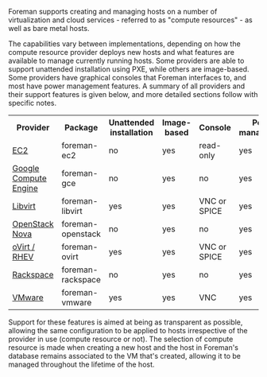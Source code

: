 
Foreman supports creating and managing hosts on a number of virtualization and cloud services - referred to as "compute resources" - as well as bare metal hosts.

The capabilities vary between implementations, depending on how the compute resource provider deploys new hosts and what features are available to manage currently running hosts.  Some providers are able to support unattended installation using PXE, while others are image-based.  Some providers have graphical consoles that Foreman interfaces to, and most have power management features.  A summary of all providers and their support features is given below, and more detailed sections follow with specific notes.

<table class="table table-bordered table-condensed">
  <tr>
    <th>Provider</th>
    <th>Package</th>
    <th>Unattended installation</th>
    <th>Image-based</th>
    <th>Console</th>
    <th>Power management</th>
  </tr>
  <tr>
    <td><a href="/manuals/{{page.version}}/index.html#5.2.3EC2Notes">EC2</a></td>
    <td>foreman-ec2</td>
    <td>no</td>
    <td>yes</td>
    <td>read-only</td>
    <td>yes</td>
  </tr>
  <tr>
    <td><a href="/manuals/{{page.version}}/index.html#5.2.4GoogleComputeEngineNotes">Google Compute Engine</a></td>
    <td>foreman-gce</td>
    <td>no</td>
    <td>yes</td>
    <td>no</td>
    <td>yes</td>
  </tr>
  <tr>
    <td><a href="/manuals/{{page.version}}/index.html#5.2.5LibvirtNotes">Libvirt</a></td>
    <td>foreman-libvirt</td>
    <td>yes</td>
    <td>yes</td>
    <td>VNC or SPICE</td>
    <td>yes</td>
  </tr>
  <tr>
    <td><a href="/manuals/{{page.version}}/index.html#5.2.6OpenStackNotes">OpenStack Nova</a></td>
    <td>foreman-openstack</td>
    <td>no</td>
    <td>yes</td>
    <td>no</td>
    <td>yes</td>
  </tr>
  <tr>
    <td><a href="/manuals/{{page.version}}/index.html#5.2.7oVirt/RHEVNotes">oVirt / RHEV</a></td>
    <td>foreman-ovirt</td>
    <td>yes</td>
    <td>yes</td>
    <td>VNC or SPICE</td>
    <td>yes</td>
  </tr>
  <tr>
    <td><a href="/manuals/{{page.version}}/index.html#5.2.8RackspaceNotes">Rackspace</a></td>
    <td>foreman-rackspace</td>
    <td>no</td>
    <td>yes</td>
    <td>no</td>
    <td>yes</td>
  </tr>
  <tr>
    <td><a href="/manuals/{{page.version}}/index.html#5.2.9VMwareNotes">VMware</a></td>
    <td>foreman-vmware</td>
    <td>yes</td>
    <td>yes</td>
    <td>VNC</td>
    <td>yes</td>
  </tr>
</table>

Support for these features is aimed at being as transparent as possible, allowing the same configuration to be applied to hosts irrespective of the provider in use (compute resource or not).  The selection of compute resource is made when creating a new host and the host in Foreman's database remains associated to the VM that's created, allowing it to be managed throughout the lifetime of the host.

